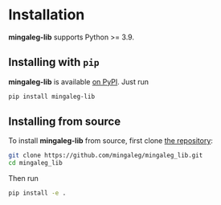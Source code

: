 Installation
============

**mingaleg-lib** supports Python >= 3.9.

## Installing with `pip`

**mingaleg-lib** is available [on PyPI](https://pypi.org/project/mingaleg-lib/). Just run

```bash
pip install mingaleg-lib
```

## Installing from source

To install **mingaleg-lib** from source, first clone [the repository](https://github.com/mingaleg/mingaleg_lib):

```bash
git clone https://github.com/mingaleg/mingaleg_lib.git
cd mingaleg_lib
```

Then run

```bash
pip install -e .
```
